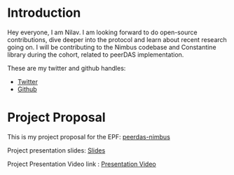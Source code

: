 # Introduction

Hey everyone, I am Nilav. I am looking forward to do open-source contributions, dive deeper into the protocol and learn about recent research going on.
I will be contributing to the Nimbus codebase and Constantine library during the cohort, related to peerDAS implementation.

These are my twitter and github handles:
- [Twitter](https://x.com/gerceboss_21)
- [Github](https://github.com/gerceboss)

# Project Proposal
This is my project proposal for the EPF: [peerdas-nimbus](../projects/peerdas-nimbus.md)

Project presentation slides: [Slides](https://docs.google.com/presentation/d/13nqyNGN1vUl6KAB2Ogmp5X7qwUY7tpfphIomVOV_fJw/edit?usp=sharing)

Project Presentation Video link : [Presentation Video](https://youtu.be/NTsfIiPBM6U)